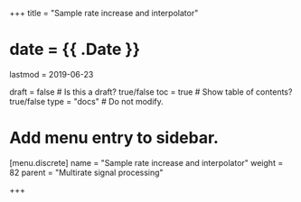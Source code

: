 +++
title = "Sample rate increase and interpolator"

# date = {{ .Date }}
lastmod = 2019-06-23

draft = false  # Is this a draft? true/false
toc = true  # Show table of contents? true/false
type = "docs"  # Do not modify.

# Add menu entry to sidebar.
[menu.discrete]
  name = "Sample rate increase and interpolator"
  weight = 82
  parent = "Multirate signal processing"


+++
